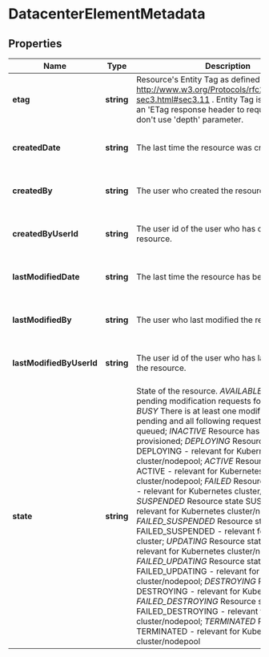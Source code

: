 # DatacenterElementMetadata

## Properties
| Name | Type | Description | Notes |
| ------------ | ------------- | ------------- | ------------- |
| **etag** | **string** | Resource\'s Entity Tag as defined in http://www.w3.org/Protocols/rfc2616/rfc2616-sec3.html#sec3.11 . Entity Tag is also added as an \'ETag response header to requests which don\'t use \'depth\' parameter.  | [optional] [readonly] [default to undefined] |
| **createdDate** | **string** | The last time the resource was created | [optional] [readonly] [default to undefined] |
| **createdBy** | **string** | The user who created the resource. | [optional] [readonly] [default to undefined] |
| **createdByUserId** | **string** | The user id of the user who has created the resource. | [optional] [readonly] [default to undefined] |
| **lastModifiedDate** | **string** | The last time the resource has been modified | [optional] [readonly] [default to undefined] |
| **lastModifiedBy** | **string** | The user who last modified the resource. | [optional] [readonly] [default to undefined] |
| **lastModifiedByUserId** | **string** | The user id of the user who has last modified the resource. | [optional] [readonly] [default to undefined] |
| **state** | **string** | State of the resource. *AVAILABLE* There are no pending modification requests for this item; *BUSY* There is at least one modification request pending and all following requests will be queued; *INACTIVE* Resource has been de-provisioned; *DEPLOYING* Resource state DEPLOYING - relevant for Kubernetes cluster/nodepool; *ACTIVE* Resource state ACTIVE - relevant for Kubernetes cluster/nodepool; *FAILED* Resource state FAILED - relevant for Kubernetes cluster/nodepool; *SUSPENDED* Resource state SUSPENDED - relevant for Kubernetes cluster/nodepool; *FAILED_SUSPENDED* Resource state FAILED_SUSPENDED - relevant for Kubernetes cluster; *UPDATING* Resource state UPDATING - relevant for Kubernetes cluster/nodepool; *FAILED_UPDATING* Resource state FAILED_UPDATING - relevant for Kubernetes cluster/nodepool; *DESTROYING* Resource state DESTROYING - relevant for Kubernetes cluster; *FAILED_DESTROYING* Resource state FAILED_DESTROYING - relevant for Kubernetes cluster/nodepool; *TERMINATED* Resource state TERMINATED - relevant for Kubernetes cluster/nodepool | [optional] [readonly] [default to undefined] |


